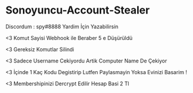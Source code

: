# Sonoyuncu-Account-Stealer
Discordum : spy#8888 Yardim İçin Yazabilirsin

<3 Komut Sayisi Webhook ile Beraber 5 e Düşürüldü

<3 Gereksiz Komutlar Silindi 

<3 Sadece Username Cekiyordu Artik Computer Name De Çekiyor

<3 İçinde 1 Kaç Kodu Degistirip Lutfen Paylasmayin Yoksa Evinizi Basarim !

<3 Membershipinizi Dercrypt Edilir Hesap Basi 2 Tl 

